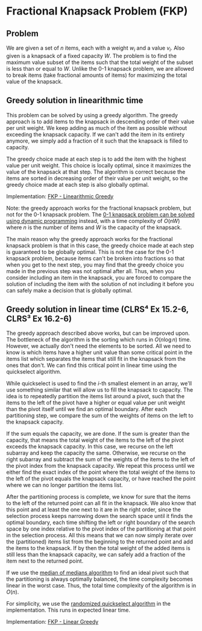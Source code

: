 # Fractional Knapsack Problem (FKP)

## Problem

We are given a set of $n$ items, each with a weight $w_i$ and a value $v_i$. Also given is a knapsack of a fixed capacity $W$. The problem is to find the maximum value subset of the items such that the total weight of the subset is less than or equal to $W$. Unlike the 0-1 knapsack problem, we are allowed to break items (take fractional amounts of items) for maximizing the total value of the knapsack.

## Greedy solution in linearithmic time

This problem can be solved by using a greedy algorithm. The greedy approach is to add items to the knapsack in descending order of their value per unit weight. We keep adding as much of the item as possible without exceeding the knapsack capacity. If we can't add the item in its entirety anymore, we simply add a fraction of it such that the knapsack is filled to capacity.

The greedy choice made at each step is to add the item with the highest value per unit weight. This choice is locally optimal, since it maximizes the value of the knapsack at that step. The algorithm is correct because the items are sorted in decreasing order of their value per unit weight, so the greedy choice made at each step is also globally optimal.

Implementation: [FKP - Linearithmic Greedy](https://github.com/pl3onasm/AADS/tree/main/algorithms/greedy/fract-knapsack/fkp-1.c)  

Note: the greedy approach works for the fractional knapsack problem, but not for the 0-1 knapsack problem. The [0-1 knapsack problem can be solved using dynamic programming](https://github.com/pl3onasm/AADS/tree/main/algorithms/dynamic-programming/knapsack) instead, with a time complexity of $O(nW)$ where $n$ is the number of items and $W$ is the capacity of the knapsack.  

The main reason why the greedy approach works for the fractional knapsack problem is that in this case, the greedy choice made at each step is guaranteed to be globally optimal. This is not the case for the 0-1 knapsack problem, because items can't be broken into fractions so that when you get to the next step, you may find that the greedy choice you made in the previous step was not optimal after all. Thus, when you consider including an item in the knapsack, you are forced to compare the solution of including the item with the solution of not including it before you can safely make a decision that is globally optimal.

## Greedy solution in linear time (CLRS⁴ Ex 15.2-6, CLRS³ Ex 16.2-6)

The greedy approach described above works, but can be improved upon. The bottleneck of the algorithm is the sorting which runs in $O(n\log n)$ time. However, we actually don't need the elements to be sorted. All we need to know is which items have a higher unit value than some critical point in the items list which separates the items that still fit in the knapsack from the ones that don't. We can find this critical point in linear time using the quickselect algorithm.  

While quickselect is used to find the $i$-th smallest element in an array, we'll use something similar that will allow us to fill the knapsack to capacity. The idea is to repeatedly partition the items list around a pivot, such that the items to the left of the pivot have a higher or equal value per unit weight than the pivot itself until we find an optimal boundary. After each partitioning step, we compare the sum of the weights of items on the left to the knapsack capacity.

If the sum equals the capacity, we are done. If the sum is greater than the capacity, that means the total weight of the items to the left of the pivot exceeds the knapsack capacity. In this case, we recurse on the left subarray and keep the capacity the same. Otherwise, we recurse on the right subarray and subtract the sum of the weights of the items to the left of the pivot index from the knapsack capacity. We repeat this process until we either find the exact index of the point where the total weight of the items to the left of the pivot equals the knapsack capacity, or have reached the point where we can no longer partition the items list.

After the partitioning process is complete, we know for sure that the items to the left of the returned point can all fit in the knapsack. We also know that this point and at least the one next to it are in the right order, since the selection process keeps narrowing down the search space until it finds the optimal boundary, each time shifting the left or right boundary of the search space by one index relative to the pivot index of the partitioning at that point in the selection process. All this means that we can now simply iterate over the (partitioned) items list from the beginning to the returned point and add the items to the knapsack. If by then the total weight of the added items is still less than the knapsack capacity, we can safely add a fraction of the item next to the returned point.

If we use the [median of medians algorithm](https://github.com/pl3onasm/CLRS-in-C/blob/main/algorithms/divide-and-conquer/quickselect/qselect-2.c) to find an ideal pivot such that the partitioning is always optimally balanced, the time complexity becomes linear in the worst case. Thus, the total time complexity of the algorithm is in $O(n)$.

For simplicity, we use the [randomized quickselect algorithm](https://github.com/pl3onasm/CLRS-in-C/blob/main/algorithms/divide-and-conquer/quickselect/qselect-1.c) in the implementation. This runs in expected linear time.

Implementation: [FKP - Linear Greedy](https://github.com/pl3onasm/AADS/tree/main/algorithms/greedy/fract-knapsack/fkp-2.c)  
